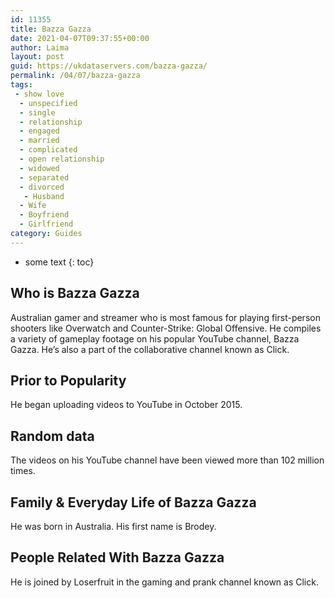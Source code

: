 ```yaml
---
id: 11355
title: Bazza Gazza
date: 2021-04-07T09:37:55+00:00
author: Laima
layout: post
guid: https://ukdataservers.com/bazza-gazza/
permalink: /04/07/bazza-gazza
tags:
 - show love
  - unspecified
  - single
  - relationship
  - engaged
  - married
  - complicated
  - open relationship
  - widowed
  - separated
  - divorced
   - Husband
  - Wife
  - Boyfriend
  - Girlfriend
category: Guides
---
```


* some text
{: toc}


## Who is Bazza Gazza
                  
                  
                  
Australian gamer and streamer who is most famous for playing first-person shooters like Overwatch and Counter-Strike: Global Offensive. He compiles a variety of gameplay footage on his popular YouTube channel, Bazza Gazza. He&#8217;s also a part of the collaborative channel known as Click.
                  
              
            
              
            
                
                
                
## Prior to Popularity
                  
                  
                  
He began uploading videos to YouTube in October 2015.
                  
              
            
              
            
                
                
                
## Random data
                  
                  
                  
The videos on his YouTube channel have been viewed more than 102 million times.
                  
              
            
              
            
                
                
                
## Family & Everyday Life of Bazza Gazza
                  
                  
                  
He was born in Australia. His first name is Brodey.
                  
              
            
              
            
                
                
                
## People Related With Bazza Gazza
                  
                  
                  
He is joined by Loserfruit in the gaming and prank channel known as Click.
                  
              
            
              
            
                
              
            
              
              
            
            
              
            
          
          
          